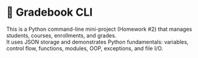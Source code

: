 # 🧮 Gradebook CLI

This is a Python command-line mini-project (Homework #2) that manages students, courses, enrollments, and grades.  
It uses JSON storage and demonstrates Python fundamentals: variables, control flow, functions, modules, OOP, exceptions, and file I/O.





